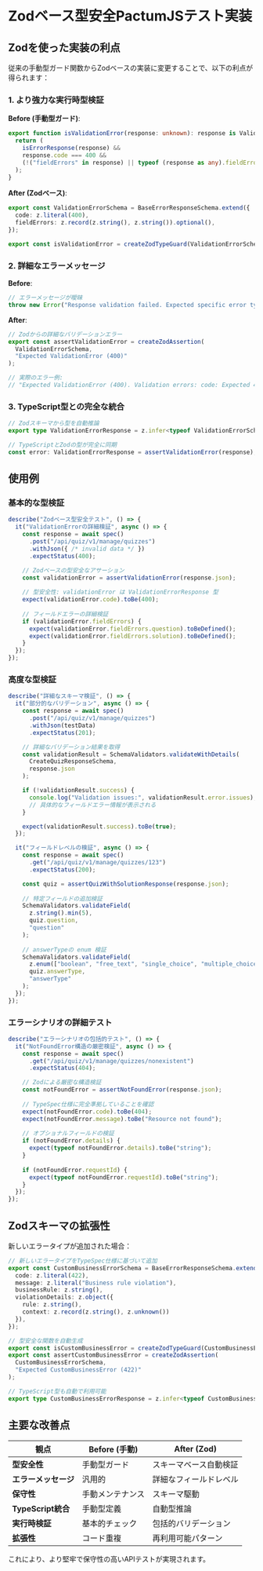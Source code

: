 # Zodベース型安全PactumJSテスト実装

## Zodを使った実装の利点

従来の手動型ガード関数からZodベースの実装に変更することで、以下の利点が得られます：

### 1. より強力な実行時型検証

**Before (手動型ガード)**:

```typescript
export function isValidationError(response: unknown): response is ValidationErrorResponse {
  return (
    isErrorResponse(response) &&
    response.code === 400 &&
    (!("fieldErrors" in response) || typeof (response as any).fieldErrors === "object")
  );
}
```

**After (Zodベース)**:

```typescript
export const ValidationErrorSchema = BaseErrorResponseSchema.extend({
  code: z.literal(400),
  fieldErrors: z.record(z.string(), z.string()).optional(),
});

export const isValidationError = createZodTypeGuard(ValidationErrorSchema);
```

### 2. 詳細なエラーメッセージ

**Before**:

```typescript
// エラーメッセージが曖昧
throw new Error("Response validation failed. Expected specific error type");
```

**After**:

```typescript
// Zodからの詳細なバリデーションエラー
export const assertValidationError = createZodAssertion(
  ValidationErrorSchema,
  "Expected ValidationError (400)"
);

// 実際のエラー例:
// "Expected ValidationError (400). Validation errors: code: Expected 400, fieldErrors.question: Expected string"
```

### 3. TypeScript型との完全な統合

```typescript
// Zodスキーマから型を自動推論
export type ValidationErrorResponse = z.infer<typeof ValidationErrorSchema>;

// TypeScriptとZodの型が完全に同期
const error: ValidationErrorResponse = assertValidationError(response);
```

## 使用例

### 基本的な型検証

```typescript
describe("Zodベース型安全テスト", () => {
  it("ValidationErrorの詳細検証", async () => {
    const response = await spec()
      .post("/api/quiz/v1/manage/quizzes")
      .withJson({ /* invalid data */ })
      .expectStatus(400);

    // Zodベースの型安全なアサーション
    const validationError = assertValidationError(response.json);
    
    // 型安全性: validationError は ValidationErrorResponse 型
    expect(validationError.code).toBe(400);
    
    // フィールドエラーの詳細検証
    if (validationError.fieldErrors) {
      expect(validationError.fieldErrors.question).toBeDefined();
      expect(validationError.fieldErrors.solution).toBeDefined();
    }
  });
});
```

### 高度な型検証

```typescript
describe("詳細なスキーマ検証", () => {
  it("部分的なバリデーション", async () => {
    const response = await spec()
      .post("/api/quiz/v1/manage/quizzes")
      .withJson(testData)
      .expectStatus(201);

    // 詳細なバリデーション結果を取得
    const validationResult = SchemaValidators.validateWithDetails(
      CreateQuizResponseSchema, 
      response.json
    );

    if (!validationResult.success) {
      console.log("Validation issues:", validationResult.error.issues);
      // 具体的なフィールドエラー情報が表示される
    }

    expect(validationResult.success).toBe(true);
  });

  it("フィールドレベルの検証", async () => {
    const response = await spec()
      .get("/api/quiz/v1/manage/quizzes/123")
      .expectStatus(200);

    const quiz = assertQuizWithSolutionResponse(response.json);
    
    // 特定フィールドの追加検証
    SchemaValidators.validateField(
      z.string().min(5), 
      quiz.question, 
      "question"
    );
    
    // answerTypeの enum 検証
    SchemaValidators.validateField(
      z.enum(["boolean", "free_text", "single_choice", "multiple_choice"]), 
      quiz.answerType,
      "answerType"
    );
  });
});
```

### エラーシナリオの詳細テスト

```typescript
describe("エラーシナリオの包括的テスト", () => {
  it("NotFoundError構造の厳密検証", async () => {
    const response = await spec()
      .get("/api/quiz/v1/manage/quizzes/nonexistent")
      .expectStatus(404);

    // Zodによる厳密な構造検証
    const notFoundError = assertNotFoundError(response.json);
    
    // TypeSpec仕様に完全準拠していることを確認
    expect(notFoundError.code).toBe(404);
    expect(notFoundError.message).toBe("Resource not found");
    
    // オプショナルフィールドの検証
    if (notFoundError.details) {
      expect(typeof notFoundError.details).toBe("string");
    }
    
    if (notFoundError.requestId) {
      expect(typeof notFoundError.requestId).toBe("string");
    }
  });
});
```

## Zodスキーマの拡張性

新しいエラータイプが追加された場合：

```typescript
// 新しいエラータイプをTypeSpec仕様に基づいて追加
export const CustomBusinessErrorSchema = BaseErrorResponseSchema.extend({
  code: z.literal(422),
  message: z.literal("Business rule violation"),
  businessRule: z.string(),
  violationDetails: z.object({
    rule: z.string(),
    context: z.record(z.string(), z.unknown())
  }),
});

// 型安全な関数を自動生成
export const isCustomBusinessError = createZodTypeGuard(CustomBusinessErrorSchema);
export const assertCustomBusinessError = createZodAssertion(
  CustomBusinessErrorSchema,
  "Expected CustomBusinessError (422)"
);

// TypeScript型も自動で利用可能
export type CustomBusinessErrorResponse = z.infer<typeof CustomBusinessErrorSchema>;
```

## 主要な改善点

| 観点 | Before (手動) | After (Zod) |
|------|---------------|-------------|
| **型安全性** | 手動型ガード | スキーマベース自動検証 |
| **エラーメッセージ** | 汎用的 | 詳細なフィールドレベル |
| **保守性** | 手動メンテナンス | スキーマ駆動 |
| **TypeScript統合** | 手動型定義 | 自動型推論 |
| **実行時検証** | 基本的チェック | 包括的バリデーション |
| **拡張性** | コード重複 | 再利用可能パターン |

これにより、より堅牢で保守性の高いAPIテストが実現されます。
